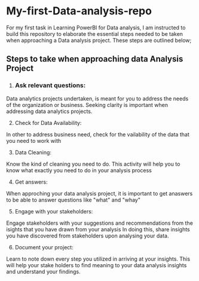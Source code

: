 # My-first-Data-analysis-repo
For my first task in Learning PowerBI for Data analysis, I am instructed to build this repository to elaborate the essential steps needed to be taken when approaching a Data analysis project. These steps are outlined below;

## Steps to take when approaching data Analysis Project
1. ### Ask relevant questions: 

Data analytics projects undertaken, is meant for you to address the needs of the organization or business. Seeking clarity is important when addressing data analytics projects.
   
2. Check for Data Availability:

In other to address business need, check for the vailability of the data that you need to work with

3. Data Cleaning: 

Know the kind of cleaning you need to do. This activity will help you to know what exactly you need to do in your analysis process

4. Get answers:

When approching your data analysis project, it is important to get anaswers to be able to answer questions like "what" and "whay"

5. Engage with your stakeholders:

Engage stakeholders with your suggestions and recommendations from the isights that you have drawn from your analysis
In doing this, share insights you have discovered from stakeholders upon analysing your data.

6. Document your project:

Learn to note down every step you utilized in arriving at your insights. This will help your stake holders to find meaning to your data analysis insights and understand your findings.
